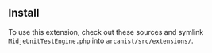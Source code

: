 ## Install

To use this extension, check out these sources and symlink `MidjeUnitTestEngine.php` into `arcanist/src/extensions/`.
